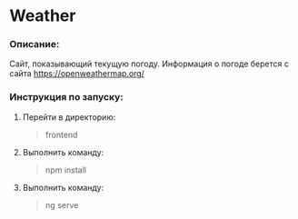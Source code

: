 # Weather #

### Описание:
Сайт, показывающий текущую погоду. 
Информация о погоде берется с сайта https://openweathermap.org/
    

### Инструкция по запуску:

1. Перейти в директорию: 

    >frontend

2. Выполнить команду:

    >npm install

3. Выполнить команду: 

    >ng serve
